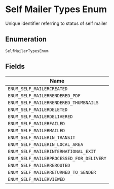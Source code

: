 
# Self Mailer Types Enum

Unique identifier referring to status of self mailer

## Enumeration

`SelfMailerTypesEnum`

## Fields

| Name |
|  --- |
| `ENUM_SELF_MAILERCREATED` |
| `ENUM_SELF_MAILERRENDERED_PDF` |
| `ENUM_SELF_MAILERRENDERED_THUMBNAILS` |
| `ENUM_SELF_MAILERDELETED` |
| `ENUM_SELF_MAILERDELIVERED` |
| `ENUM_SELF_MAILERFAILED` |
| `ENUM_SELF_MAILERMAILED` |
| `ENUM_SELF_MAILERIN_TRANSIT` |
| `ENUM_SELF_MAILERIN_LOCAL_AREA` |
| `ENUM_SELF_MAILERINTERNATIONAL_EXIT` |
| `ENUM_SELF_MAILERPROCESSED_FOR_DELIVERY` |
| `ENUM_SELF_MAILERREROUTED` |
| `ENUM_SELF_MAILERRETURNED_TO_SENDER` |
| `ENUM_SELF_MAILERVIEWED` |


